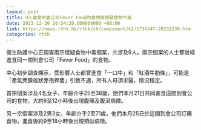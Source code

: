 ```yaml
---
layout: post
title: 9人進食到會公司Fever Food的食物後懷疑食物中毒
date: 2023-12-30 20:34:20.000000000 +08:00
link: https://news.rthk.hk/rthk/ch/component/k2/1734347-20231230.htm
categories: rthk
---
```


衞生防護中心正調查兩宗懷疑食物中毒個案，共涉及9人。兩宗個案的人士都曾經進食同一間到會公司「Fever Food」的食物。

中心初步調查顯示，受影響人士都曾進食「一口牛」和「紅酒牛肋條」，可能是「產氣莢膜梭狀芽孢桿菌」引致不適，所有人毋須求醫，情況穩定。

首宗個案涉及4名女子，年齡介乎25至38歲，她們本月21日共同進食這間到會公司的食物，大約9至12小時後出現腹痛及腹瀉病徵。

另一宗個案涉及2男3女，年齡介乎2至71歲，他們本月25日於這間到會公司訂購食物，進食後約9至18小時後出現類似病徵。
